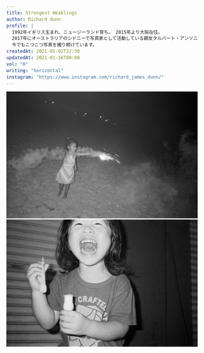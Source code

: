 ```yaml
---
title: Strongest Weaklings
author: Richard dunn
profile: |
  1992年イギリス生まれ、ニュージーランド育ち。 2015年より大阪在住。
  2017年にオーストラリアのシドニーで写真家として活動している親友タルバート・アンソニーを通じて写真を撮り始め、その後幾人かの友人のフィルム作品に感銘を受け、すぐにデジタルからフィルムに移行しました。
  今でもこつこつ写真を撮り続けています。
createdAt: 2021-01-02T22:58
updatedAt: 2021-01-16T00:08
vol: "0"
writing: "horizontal"
instagram: "https://www.instagram.com/richard_james_dunn/"
---
```


![](../../artworks/richard-dunn/richard-dunn-01.jpg)
![](../../artworks/richard-dunn/richard-dunn-02.jpg)

